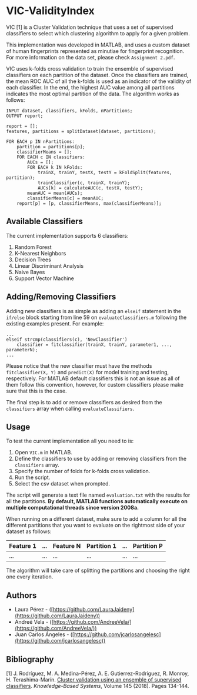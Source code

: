 # VIC-ValidityIndex
VIC [1] is a Cluster Validation technique that uses a set of supervised classifiers to select which clustering algorithm to apply for a given problem.

This implementation was developed in MATLAB, and uses a custom dataset of human fingerprints represented as minutiae for fingerprint recognition. For more information on the data set, please check `Assignment 2.pdf`.

VIC uses k-folds cross validation to train the ensemble of supervised classifiers on each partition of the dataset. Once the classifiers are trained, the mean ROC AUC of all the k-folds is used as an indicator of the validity of each classifier. In the end, the highest AUC value among all partitions indicates the most optimal partition of the data. The algorithm works as follows:


    INPUT dataset, classifiers, kFolds, nPartitions;
    OUTPUT report;  

    report = [];
    features, partitions = splitDataset(dataset, partitions);

    FOR EACH p IN nPartitions:
        partition = partitions[p];
        classifierMeans = [];
        FOR EACH c IN classifiers:
            AUCs = [];
            FOR EACH k IN kFolds:
                trainX, trainY, testX, testY = kFoldSplit(features, partition);
                trainClassifier(c, trainX, trainY);
                AUCs[k] = calculateAUC(c, testX, testY);
            meanAUC = mean(AUCs);
            classifierMeans[c] = meanAUC;
        report[p] = [p, classifierMeans, max(classifierMeans)];

## Available Classifiers

The current implementation supports 6 classifiers:

1. Random Forest 
2. K-Nearest Neighbors
3. Decision Trees
4. Linear Discriminant Analysis
5. Naive Bayes
6. Support Vector Machine

## Adding/Removing Classifiers

Adding new classifiers is as simple as adding an `elseif` statement in the `if/else` block starting from line 59 on `evaluateClassifiers.m` following the existing examples present. For example:

    ...
    elseif strcmp(classifiers(c), 'NewClassifier')
        classifier = fitclassifier(trainX, trainY, parameter1, ..., parameterN);
    ...

Please notice that the new classifier must have the methods `fitclassifier(X, Y)` and `predict(X)` for model training and testing, respectively. For MATLAB default classifiers this is not an issue as all of them follow this convention, however, for custom classifiers please make sure that this is the case.

The final step is to add or remove classifiers as desired from the `classifiers` array when calling `evaluateClassifiers`.

## Usage

To test the current implementation all you need to is:

1. Open `VIC.m` in MATLAB.
2. Define the classifiers to use by adding or removing classifiers from the `classifiers` array.
3. Specify the number of folds for k-folds cross validation.
4. Run the script.
5. Select the csv dataset when prompted.

The script will generate a text file named `evaluation.txt` with the results for all the partitions. **By default, MATLAB functions automatically execute on multiple computational threads since version 2008a.**

When running on a different dataset, make sure to add a column for all the different partitions that you want to evaluate on the rightmost side of your dataset as follows:

Feature 1 | ... | Feature N | Partition 1 | ... | Partition P |
--------- | --- | --------- | ----------- | --- | ----------- |
... | ... | ... | ... | ... | ... |

The algorithm will take care of splitting the partitions and choosing the right one every iteration.

## Authors

* Laura Pérez - ([https://github.com/LauraJaideny](https://github.com/LauraJaideny))
* Andreé Vela - ([https://github.com/AndreeVela/](https://github.com/AndreeVela/))
* Juan Carlos Ángeles - ([https://github.com/jcarlosangelesc](https://github.com/jcarlosangelesc))

## Bibliography

[1] J. Rodríguez, M. A. Medina-Pérez, A. E. Gutierrez-Rodríguez, R. Monroy, H. Terashima-Marín. [Cluster validation using an ensemble of supervised classifiers](https://www.sciencedirect.com/science/article/abs/pii/S0950705118300091). *Knowledge-Based Systems*, Volume 145 (2018). Pages 134-144.
